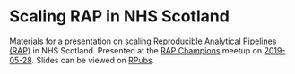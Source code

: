 # Scaling RAP in NHS Scotland

Materials for a presentation on scaling [Reproducible Analytical Pipelines (RAP)](https://www.isdscotland.org/About-ISD/Methodologies/_docs/Reproducible_Analytical_Pipelines_paper_v1.4.pdf) in NHS Scotland. Presented at the [RAP Champions](https://analysisfunction.civilservice.gov.uk/support/reproducible-analytical-pipelines/reproducible-analytical-pipeline-rap-champions/) meetup on [2019-05-28](https://analysisfunction.civilservice.gov.uk/support/reproducible-analytical-pipelines/reproducible-analytical-pipeline-rap-champions/#network-meetups). Slides can be viewed on [RPubs](http://rpubs.com/jackhannah95/scaling-rap).

